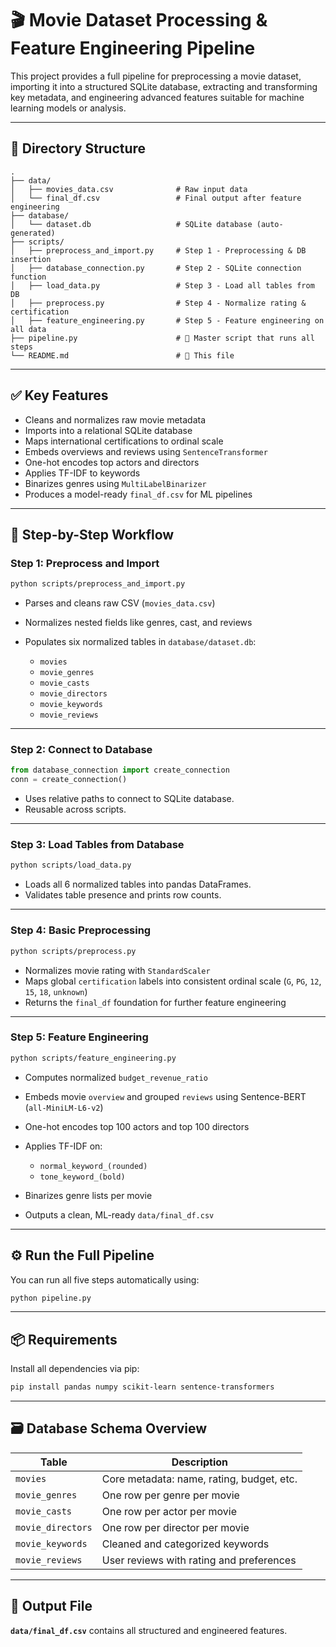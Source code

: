 # 🎬 Movie Dataset Processing & Feature Engineering Pipeline

This project provides a full pipeline for preprocessing a movie dataset, importing it into a structured SQLite database, extracting and transforming key metadata, and engineering advanced features suitable for machine learning models or analysis.

---

## 📁 Directory Structure

```
.
├── data/
│   ├── movies_data.csv              # Raw input data
│   └── final_df.csv                 # Final output after feature engineering
├── database/
│   └── dataset.db                   # SQLite database (auto-generated)
├── scripts/
│   ├── preprocess_and_import.py     # Step 1 - Preprocessing & DB insertion
│   ├── database_connection.py       # Step 2 - SQLite connection function
│   ├── load_data.py                 # Step 3 - Load all tables from DB
│   ├── preprocess.py                # Step 4 - Normalize rating & certification
│   ├── feature_engineering.py       # Step 5 - Feature engineering on all data
├── pipeline.py                      # 🔁 Master script that runs all steps
└── README.md                        # 📖 This file
```

---

## ✅ Key Features

* Cleans and normalizes raw movie metadata
* Imports into a relational SQLite database
* Maps international certifications to ordinal scale
* Embeds overviews and reviews using `SentenceTransformer`
* One-hot encodes top actors and directors
* Applies TF-IDF to keywords
* Binarizes genres using `MultiLabelBinarizer`
* Produces a model-ready `final_df.csv` for ML pipelines

---

## 🔁 Step-by-Step Workflow

### **Step 1: Preprocess and Import**

```bash
python scripts/preprocess_and_import.py
```

* Parses and cleans raw CSV (`movies_data.csv`)
* Normalizes nested fields like genres, cast, and reviews
* Populates six normalized tables in `database/dataset.db`:

  * `movies`
  * `movie_genres`
  * `movie_casts`
  * `movie_directors`
  * `movie_keywords`
  * `movie_reviews`

---

### **Step 2: Connect to Database**

```python
from database_connection import create_connection
conn = create_connection()
```

* Uses relative paths to connect to SQLite database.
* Reusable across scripts.

---

### **Step 3: Load Tables from Database**

```bash
python scripts/load_data.py
```

* Loads all 6 normalized tables into pandas DataFrames.
* Validates table presence and prints row counts.

---

### **Step 4: Basic Preprocessing**

```bash
python scripts/preprocess.py
```

* Normalizes movie rating with `StandardScaler`
* Maps global `certification` labels into consistent ordinal scale (`G`, `PG`, `12`, `15`, `18`, `unknown`)
* Returns the `final_df` foundation for further feature engineering

---

### **Step 5: Feature Engineering**

```bash
python scripts/feature_engineering.py
```

* Computes normalized `budget_revenue_ratio`
* Embeds movie `overview` and grouped `reviews` using Sentence-BERT (`all-MiniLM-L6-v2`)
* One-hot encodes top 100 actors and top 100 directors
* Applies TF-IDF on:

  * `normal_keyword_(rounded)`
  * `tone_keyword_(bold)`
* Binarizes genre lists per movie
* Outputs a clean, ML-ready `data/final_df.csv`

---

## ⚙️ Run the Full Pipeline

You can run all five steps automatically using:

```bash
python pipeline.py
```

---

## 📦 Requirements

Install all dependencies via pip:

```bash
pip install pandas numpy scikit-learn sentence-transformers
```

---

## 🗃️ Database Schema Overview

| Table             | Description                               |
| ----------------- | ----------------------------------------- |
| `movies`          | Core metadata: name, rating, budget, etc. |
| `movie_genres`    | One row per genre per movie               |
| `movie_casts`     | One row per actor per movie               |
| `movie_directors` | One row per director per movie            |
| `movie_keywords`  | Cleaned and categorized keywords          |
| `movie_reviews`   | User reviews with rating and preferences  |

---

## 📌 Output File

**`data/final_df.csv`** contains all structured and engineered features.

